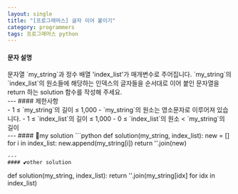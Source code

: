 ```yaml
---
layout: single
title: "[프로그래머스] 글자 이어 붙이기"
category: programmers
tags: 프로그래머스 python
---
```

#### 문자 설명
<div class="notice" markdown = "1">
문자열 `my_string`과 정수 배열 'index_list'가 매개변수로 주어집니다. `my_string`의 `index_list`의 원소들에 해당하는 인덱스의 글자들을 순서대로 이어 붙인 문자열을 return 하는 solution 함수를 작성해 주세요.
</div>
---
#### 제한사항
<div class = "notice" markdown = "1">
- 1 ≤ `my_string`의 길이 ≤ 1,000
- `my_string`의 원소는 영소문자로 이루어져 있습니다.
- 1 ≤ `index_list`의 길이 ≤ 1,000
- 0 ≤ `index_list`의 원소 < `my_string`의 길이
</div>
---
#### 📌my solution
```python
def solution(my_string, index_list):
    new = []
    for i in index_list:
        new.append(my_string[i])
    return ''.join(new)

```
---
#### 💕other solution
```
def solution(my_string, index_list):
    return ''.join(my_string[idx] for idx in index_list)
```
